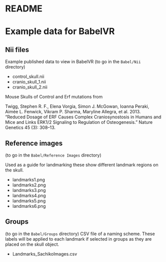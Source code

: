 # README

# Example data for BabelVR

## Nii files

Example published data to view in BabelVR
(to go in the `Babel/Nii` directory)

* control_skull.nii
* cranio_skull_1.nii
* cranio_skull_2.nii

Mouse Skulls of Control and Erf mutations from 

Twigg, Stephen R. F., Elena Vorgia, Simon J. McGowan, Ioanna Peraki, Aimée L. Fenwick, Vikram P. Sharma, Maryline Allegra, et al. 2013. “Reduced Dosage of ERF Causes Complex Craniosynostosis in Humans and Mice and Links ERK1/2 Signaling to Regulation of Osteogenesis.” Nature Genetics 45 (3): 308–13.

## Reference images
(to go in the `Babel/Reference Images` directory)

Used as a guide for landmarking these show different landmark regions on the skull.

* landmarks1.png
* landmarks2.png
* landmarks3.png
* landmarks4.png
* landmarks5.png
* landmarks6.png



## Groups
(to go in the `Babel/Groups` directory)
CSV file of a naming scheme. These labels will be applied to each landmark if selected in groups as they are placed on the skull object.

* Landmarks_SachikoImages.csv

